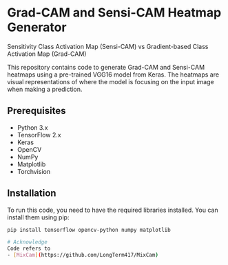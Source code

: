 #  Grad-CAM and Sensi-CAM Heatmap Generator
Sensitivity Class Activation Map (Sensi-CAM) vs Gradient-based Class Activation Map (Grad-CAM)


This repository contains code to generate Grad-CAM and Sensi-CAM heatmaps using a pre-trained VGG16 model from Keras. The heatmaps are visual representations of where the model is focusing on the input image when making a prediction.

## Prerequisites

- Python 3.x
- TensorFlow 2.x
- Keras
- OpenCV
- NumPy
- Matplotlib
- Torchvision

## Installation

To run this code, you need to have the required libraries installed. You can install them using pip:

```bash
pip install tensorflow opencv-python numpy matplotlib

# Acknowledge
Code refers to 
- [MixCam](https://github.com/LongTerm417/MixCam)
